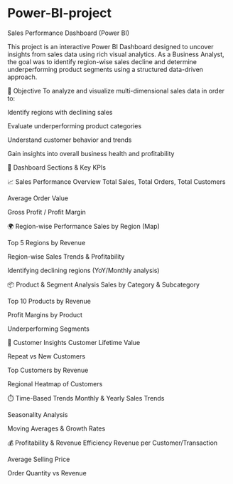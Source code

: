 # Power-BI-project

Sales Performance Dashboard (Power BI)

This project is an interactive Power BI Dashboard designed to uncover insights from sales data using rich visual analytics. As a Business Analyst, the goal was to identify region-wise sales decline and determine underperforming product segments using a structured data-driven approach.

🎯 Objective
To analyze and visualize multi-dimensional sales data in order to:

Identify regions with declining sales

Evaluate underperforming product categories

Understand customer behavior and trends

Gain insights into overall business health and profitability

📌 Dashboard Sections & Key KPIs

📈 Sales Performance Overview
Total Sales, Total Orders, Total Customers

Average Order Value

Gross Profit / Profit Margin

🌍 Region-wise Performance
Sales by Region (Map)

Top 5 Regions by Revenue

Region-wise Sales Trends & Profitability

Identifying declining regions (YoY/Monthly analysis)

📦 Product & Segment Analysis
Sales by Category & Subcategory

Top 10 Products by Revenue

Profit Margins by Product

Underperforming Segments

👤 Customer Insights
Customer Lifetime Value

Repeat vs New Customers

Top Customers by Revenue

Regional Heatmap of Customers

⏱️ Time-Based Trends
Monthly & Yearly Sales Trends

Seasonality Analysis

Moving Averages & Growth Rates

💰 Profitability & Revenue Efficiency
Revenue per Customer/Transaction

Average Selling Price

Order Quantity vs Revenue

